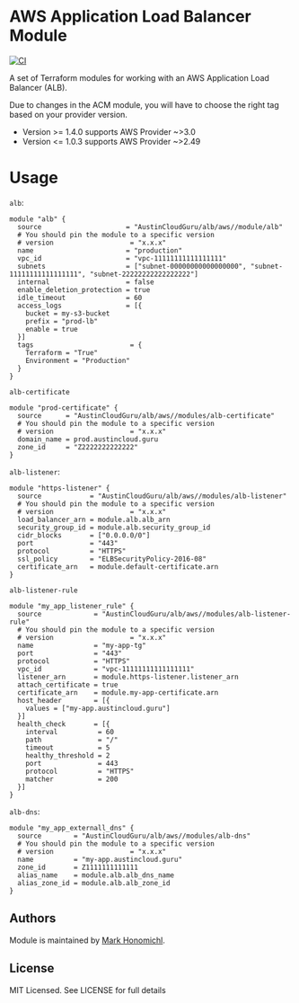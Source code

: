 # AWS Application Load Balancer Module
[![CI](https://github.com/austincloudguru/terraform-aws-alb/workflows/CI/badge.svg?event=push)](https://github.com/austincloudguru/terraform-aws-alb/actions?query=workflow%3ACI)

A set of Terraform modules for working with an AWS Application Load Balancer (ALB).

Due to changes in the ACM module, you will have to choose the right tag based on your provider version.
* Version >= 1.4.0 supports AWS Provider ~>3.0
* Version <= 1.0.3 supports AWS Provider ~>2.49

# Usage
`alb`:
```hcl
module "alb" {
  source                     = "AustinCloudGuru/alb/aws//module/alb"
  # You should pin the module to a specific version
  # version                   = "x.x.x"
  name                       = "production"
  vpc_id                     = "vpc-11111111111111111"
  subnets                    = ["subnet-00000000000000000", "subnet-11111111111111111", "subnet-22222222222222222"]
  internal                   = false
  enable_deletion_protection = true
  idle_timeout               = 60
  access_logs                = [{
    bucket = my-s3-bucket
    prefix = "prod-lb"
    enable = true
  }]
  tags                        = {
    Terraform = "True"
    Environment = "Production"
  }
}
```
`alb-certificate`
```hcl
module "prod-certificate" {
  source      = "AustinCloudGuru/alb/aws//modules/alb-certificate"
  # You should pin the module to a specific version
  # version                   = "x.x.x"
  domain_name = prod.austincloud.guru
  zone_id     = "Z2222222222222"
}
```

`alb-listener`:
```hcl
module "https-listener" {
  source            = "AustinCloudGuru/alb/aws//modules/alb-listener"
  # You should pin the module to a specific version
  # version                   = "x.x.x"
  load_balancer_arn = module.alb.alb_arn
  security_group_id = module.alb.security_group_id
  cidr_blocks       = ["0.0.0.0/0"]
  port              = "443"
  protocol          = "HTTPS"
  ssl_policy        = "ELBSecurityPolicy-2016-08"
  certificate_arn   = module.default-certificate.arn
}
```

`alb-listener-rule`
```hcl
module "my_app_listener_rule" {
  source             = "AustinCloudGuru/alb/aws//modules/alb-listener-rule"
  # You should pin the module to a specific version
  # version                   = "x.x.x"
  name               = "my-app-tg"
  port               = "443"
  protocol           = "HTTPS"
  vpc_id             = "vpc-11111111111111111"
  listener_arn       = module.https-listener.listener_arn
  attach_certificate = true
  certificate_arn    = module.my-app-certificate.arn
  host_header        = [{
    values = ["my-app.austincloud.guru"]
  }]
  health_check       = [{
    interval          = 60
    path              = "/"
    timeout           = 5
    healthy_threshold = 2
    port              = 443
    protocol          = "HTTPS"
    matcher           = 200
  }]
}
```

`alb-dns`:
```hcl
module "my_app_externall_dns" {
  source        = "AustinCloudGuru/alb/aws//modules/alb-dns"
  # You should pin the module to a specific version
  # version                   = "x.x.x"
  name          = "my-app.austincloud.guru"
  zone_id       = Z1111111111111
  alias_name    = module.alb.alb_dns_name
  alias_zone_id = module.alb.alb_zone_id
}
```

## Authors
Module is maintained by [Mark Honomichl](https://github.com/austincloudguru).

## License
MIT Licensed.  See LICENSE for full details
